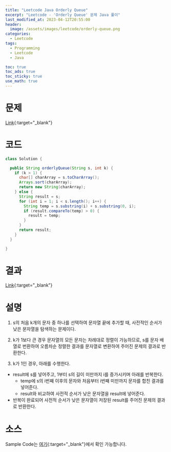 ```yaml
---
title: "Leetcode Java Orderly Queue"
excerpt: "Leetcode - 'Orderly Queue' 문제 Java 풀이"
last_modified_at: 2023-04-12T20:55:00
header:
  image: /assets/images/leetcode/orderly-queue.png
categories:
  - Leetcode
tags:
  - Programming
  - Leetcode
  - Java

toc: true
toc_ads: true
toc_sticky: true
use_math: true
---
```

# 문제
[Link](https://leetcode.com/problems/orderly-queue){:target="_blank"}

# 코드
```java
class Solution {

  public String orderlyQueue(String s, int k) {
    if (k > 1) {
      char[] charArray = s.toCharArray();
      Arrays.sort(charArray);
      return new String(charArray);
    } else {
      String result = s;
      for (int i = 1; i < s.length(); i++) {
        String temp = s.substring(i) + s.substring(0, i);
        if (result.compareTo(temp) > 0) {
          result = temp;
        }
      }
      return result;
    }
  }

}
```

# 결과
[Link](https://leetcode.com/problems/orderly-queue/submissions/932461441/){:target="_blank"}

# 설명
1. s의 처음 k개의 문자 중 하나를 선택하여 문자열 끝에 추가할 때, 사전적인 순서가 낮은 문자열을 탐색하는 문제이다.

2. k가 1보다 큰 경우 문자열의 모든 문자는 차례대로 정렬이 가능하므로, s를 문자 배열로 번환하여 오름차순 정렬한 결과를 문자열로 변환하여 주어진 문제의 결과로 반환한다.

3. k가 1인 경우, 아래를 수행한다.
- result에 s를 넣어주고, 1부터 s의 길이 미만까지 i를 증가시키며 아래를 반복한다.
  - temp에 s의 i번째 이후의 문자와 처음부터 i번째 미만까지 문자를 합친 결과를 넣어준다.
  - result와 비교하여 사전적 순서가 낮은 문자열을 result에 넣어준다.
- 반복이 완료되어 사전적 순서가 낮은 문자열이 저장된 result를 주어진 문제의 결과로 반환한다.

# 소스
Sample Code는 [여기](https://github.com/GracefulSoul/leetcode/blob/master/src/main/java/gracefulsoul/problems/OrderlyQueue.java){:target="_blank"}에서 확인 가능합니다.
